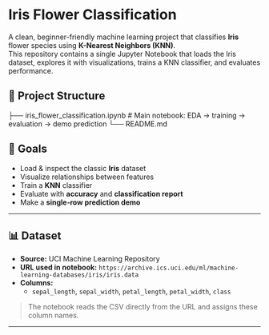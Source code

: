 # Iris Flower Classification

A clean, beginner-friendly machine learning project that classifies **Iris** flower species using **K-Nearest Neighbors (KNN)**.  
This repository contains a single Jupyter Notebook that loads the Iris dataset, explores it with visualizations, trains a KNN classifier, and evaluates performance.

## 📁 Project Structure

├── iris_flower_classification.ipynb # Main notebook: EDA → training → evaluation → demo prediction
└── README.md

## 🏁 Goals

- Load & inspect the classic **Iris** dataset
- Visualize relationships between features
- Train a **KNN** classifier
- Evaluate with **accuracy** and **classification report**
- Make a **single‑row prediction demo**

---


## 📊 Dataset

- **Source:** UCI Machine Learning Repository  
- **URL used in notebook:** `https://archive.ics.uci.edu/ml/machine-learning-databases/iris/iris.data`
- **Columns:**
  - `sepal_length`, `sepal_width`, `petal_length`, `petal_width`, `class`

> The notebook reads the CSV directly from the URL and assigns these column names.

---
